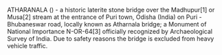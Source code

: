 ATHARANALA () - a historic laterite stone bridge over the Madhupur[1] or Musa[2] stream at the entrance of Puri town, Odisha (India) on Puri - Bhubaneswar road, locally known as Atharnala bridge; a Monument of National Importance N-OR-64[3] officially recognized by Archaeological Survey of India. Due to safety reasons the bridge is excluded from heavy vehicle traffic.

